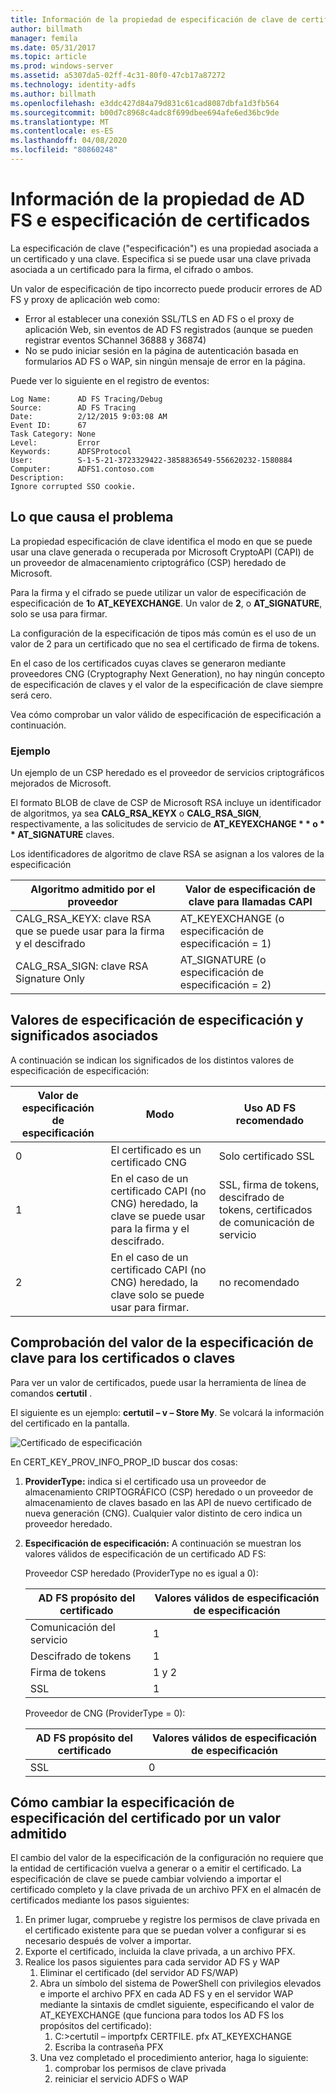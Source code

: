 ```yaml
---
title: Información de la propiedad de especificación de clave de certificado y Servicios de federación de Active Directory (AD FS)
author: billmath
manager: femila
ms.date: 05/31/2017
ms.topic: article
ms.prod: windows-server
ms.assetid: a5307da5-02ff-4c31-80f0-47cb17a87272
ms.technology: identity-adfs
ms.author: billmath
ms.openlocfilehash: e3ddc427d84a79d831c61cad8087dbfa1d3fb564
ms.sourcegitcommit: b00d7c8968c4adc8f699dbee694afe6ed36bc9de
ms.translationtype: MT
ms.contentlocale: es-ES
ms.lasthandoff: 04/08/2020
ms.locfileid: "80860248"
---
```

# <a name="ad-fs-and-certificate-keyspec-property-information"></a>Información de la propiedad de AD FS e especificación de certificados
La especificación de clave ("especificación") es una propiedad asociada a un certificado y una clave. Especifica si se puede usar una clave privada asociada a un certificado para la firma, el cifrado o ambos.   

Un valor de especificación de tipo incorrecto puede producir errores de AD FS y proxy de aplicación web como:


- Error al establecer una conexión SSL/TLS en AD FS o el proxy de aplicación Web, sin eventos de AD FS registrados (aunque se pueden registrar eventos SChannel 36888 y 36874)
- No se pudo iniciar sesión en la página de autenticación basada en formularios AD FS o WAP, sin ningún mensaje de error en la página.

Puede ver lo siguiente en el registro de eventos:

    Log Name:      AD FS Tracing/Debug
    Source:        AD FS Tracing
    Date:          2/12/2015 9:03:08 AM
    Event ID:      67
    Task Category: None
    Level:         Error
    Keywords:      ADFSProtocol
    User:          S-1-5-21-3723329422-3858836549-556620232-1580884
    Computer:      ADFS1.contoso.com
    Description:
    Ignore corrupted SSO cookie.

## <a name="what-causes-the-problem"></a>Lo que causa el problema
La propiedad especificación de clave identifica el modo en que se puede usar una clave generada o recuperada por Microsoft CryptoAPI (CAPI) de un proveedor de almacenamiento criptográfico (CSP) heredado de Microsoft.

Para la firma y el cifrado se puede utilizar un valor de especificación de especificación de **1**o **AT_KEYEXCHANGE**.  Un valor de **2**, o **AT_SIGNATURE**, solo se usa para firmar.

La configuración de la especificación de tipos más común es el uso de un valor de 2 para un certificado que no sea el certificado de firma de tokens.  

En el caso de los certificados cuyas claves se generaron mediante proveedores CNG (Cryptography Next Generation), no hay ningún concepto de especificación de claves y el valor de la especificación de clave siempre será cero.

Vea cómo comprobar un valor válido de especificación de especificación a continuación. 

### <a name="example"></a>Ejemplo
Un ejemplo de un CSP heredado es el proveedor de servicios criptográficos mejorados de Microsoft. 

El formato BLOB de clave de CSP de Microsoft RSA incluye un identificador de algoritmos, ya sea **CALG_RSA_KEYX** o **CALG_RSA_SIGN**, respectivamente, a las solicitudes de servicio de <strong>AT_KEYEXCHANGE * * o * * AT_SIGNATURE</strong> claves.

Los identificadores de algoritmo de clave RSA se asignan a los valores de la especificación

| Algoritmo admitido por el proveedor| Valor de especificación de clave para llamadas CAPI |
| --- | --- |
|CALG_RSA_KEYX: clave RSA que se puede usar para la firma y el descifrado| AT_KEYEXCHANGE (o especificación de especificación = 1)|
CALG_RSA_SIGN: clave RSA Signature Only |AT_SIGNATURE (o especificación de especificación = 2)|

## <a name="keyspec-values-and-associated-meanings"></a>Valores de especificación de especificación y significados asociados
A continuación se indican los significados de los distintos valores de especificación de especificación:

|Valor de especificación de especificación|Modo|Uso AD FS recomendado|
| --- | --- | --- |
|0|El certificado es un certificado CNG|Solo certificado SSL|
|1|En el caso de un certificado CAPI (no CNG) heredado, la clave se puede usar para la firma y el descifrado.|    SSL, firma de tokens, descifrado de tokens, certificados de comunicación de servicio|
|2|En el caso de un certificado CAPI (no CNG) heredado, la clave solo se puede usar para firmar.|no recomendado|

## <a name="how-to-check-the-keyspec-value-for-your-certificates--keys"></a>Comprobación del valor de la especificación de clave para los certificados o claves
Para ver un valor de certificados, puede usar la herramienta de línea de comandos **certutil** .  

El siguiente es un ejemplo: **certutil – v – Store My**.  Se volcará la información del certificado en la pantalla.

![Certificado de especificación](media/AD-FS-and-KeySpec-Property/keyspec1.png)

En CERT_KEY_PROV_INFO_PROP_ID buscar dos cosas:


1. **ProviderType:** indica si el certificado usa un proveedor de almacenamiento CRIPTOGRÁFICO (CSP) heredado o un proveedor de almacenamiento de claves basado en las API de nuevo certificado de nueva generación (CNG).  Cualquier valor distinto de cero indica un proveedor heredado.
2. **Especificación de especificación:** A continuación se muestran los valores válidos de especificación de un certificado AD FS:

   Proveedor CSP heredado (ProviderType no es igual a 0):

   |AD FS propósito del certificado|Valores válidos de especificación de especificación|
   | --- | --- |
   |Comunicación del servicio|1|
   |Descifrado de tokens|1|
   |Firma de tokens|1 y 2|
   |SSL|1|

   Proveedor de CNG (ProviderType = 0):

   |AD FS propósito del certificado|Valores válidos de especificación de especificación|
   | --- | --- |   
   |SSL|0|

## <a name="how-to-change-the-keyspec-for-your-certificate-to-a-supported-value"></a>Cómo cambiar la especificación de especificación del certificado por un valor admitido
El cambio del valor de la especificación de la configuración no requiere que la entidad de certificación vuelva a generar o a emitir el certificado.  La especificación de clave se puede cambiar volviendo a importar el certificado completo y la clave privada de un archivo PFX en el almacén de certificados mediante los pasos siguientes:


1. En primer lugar, compruebe y registre los permisos de clave privada en el certificado existente para que se puedan volver a configurar si es necesario después de volver a importar.
2. Exporte el certificado, incluida la clave privada, a un archivo PFX.
3. Realice los pasos siguientes para cada servidor AD FS y WAP
    1. Eliminar el certificado (del servidor AD FS/WAP)
    2. Abra un símbolo del sistema de PowerShell con privilegios elevados e importe el archivo PFX en cada AD FS y en el servidor WAP mediante la sintaxis de cmdlet siguiente, especificando el valor de AT_KEYEXCHANGE (que funciona para todos los AD FS los propósitos del certificado):
        1. C:\>certutil – importpfx CERTFILE. pfx AT_KEYEXCHANGE
        2. Escriba la contraseña PFX
    3. Una vez completado el procedimiento anterior, haga lo siguiente:
        1. comprobar los permisos de clave privada
        2. reiniciar el servicio ADFS o WAP





